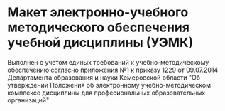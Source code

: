 # Макет электронно-учебного методического обеспечения учебной дисциплины (УЭМК)

Выполнен с учетом единых требований к учебно-методическому обеспечению согласно приложения №1 к приказу 1229 от 09.07.2014 Департамента образования и науки Кемеровской области "Об утверждении Положения об электронному учебно-методическом комплексе дисциплины для професиональных образовательных организаций"
